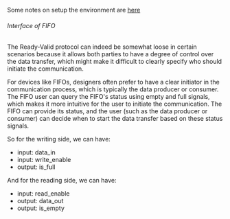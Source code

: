 Some notes on setup the environment are [here](https://github.com/eecsmap/logs/blob/main/eecs/ucb_eecs151.md)

###### Interface of FIFO

The Ready-Valid protocol can indeed be somewhat loose in certain scenarios because it allows both parties to have a degree of control over the data transfer, which might make it difficult to clearly specify who should initiate the communication.

For devices like FIFOs, designers often prefer to have a clear initiator in the communication process, which is typically the data producer or consumer. The FIFO user can query the FIFO's status using empty and full signals, which makes it more intuitive for the user to initiate the communication. The FIFO can provide its status, and the user (such as the data producer or consumer) can decide when to start the data transfer based on these status signals.

So for the writing side, we can have:
* input: data_in
* input: write_enable
* output: is_full

And for the reading side, we can have:
* input: read_enable
* output: data_out
* output: is_empty
